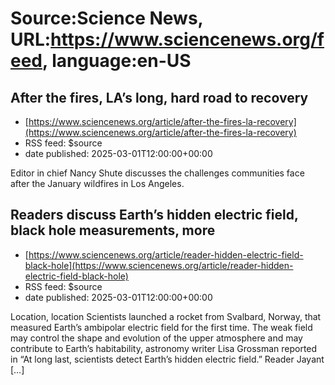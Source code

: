 # Source:Science News, URL:https://www.sciencenews.org/feed, language:en-US

## After the fires, LA’s long, hard road to recovery
 - [https://www.sciencenews.org/article/after-the-fires-la-recovery](https://www.sciencenews.org/article/after-the-fires-la-recovery)
 - RSS feed: $source
 - date published: 2025-03-01T12:00:00+00:00

Editor in chief Nancy Shute discusses the challenges communities face after the January wildfires in Los Angeles.

## Readers discuss Earth’s hidden electric field, black hole measurements, more
 - [https://www.sciencenews.org/article/reader-hidden-electric-field-black-hole](https://www.sciencenews.org/article/reader-hidden-electric-field-black-hole)
 - RSS feed: $source
 - date published: 2025-03-01T12:00:00+00:00

Location, location Scientists launched a rocket from Svalbard, Norway, that measured Earth’s ambipolar electric field for the first time. The weak field may control the shape and evolution of the upper atmosphere and may contribute to Earth’s habitability, astronomy writer Lisa Grossman reported in “At long last, scientists detect Earth’s hidden electric field.” Reader Jayant [&#8230;]

